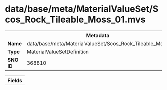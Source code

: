 <h1>data/base/meta/MaterialValueSet/Scos_Rock_Tileable_Moss_01.mvs</h1><table><tr><th colspan="100%">Metadata</th></tr><tr><td><b>Name</b></td><td>data/base/meta/MaterialValueSet/Scos_Rock_Tileable_Moss_01.mvs</td></tr><tr><td><b>Type</b></td><td>MaterialValueSetDefinition</td></tr><tr><td><b>SNO ID</b></td><td>368810</td></tr></table>

<table><tr><th colspan="100%">Fields</th></tr></table>

